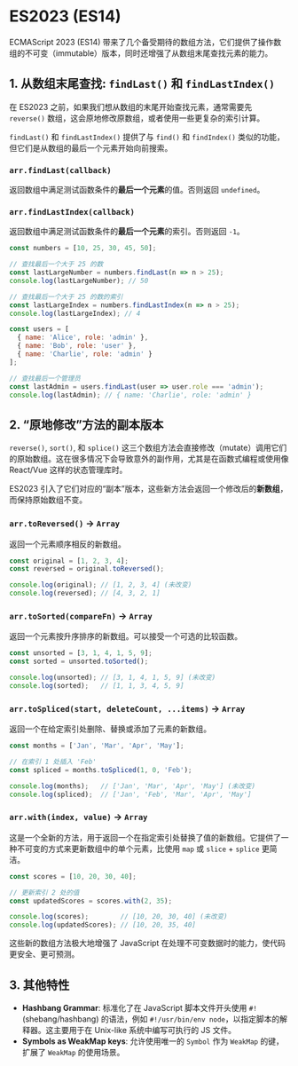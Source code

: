 # ES2023 (ES14)

ECMAScript 2023 (ES14) 带来了几个备受期待的数组方法，它们提供了操作数组的不可变（immutable）版本，同时还增强了从数组末尾查找元素的能力。

## 1. 从数组末尾查找: `findLast()` 和 `findLastIndex()`

在 ES2023 之前，如果我们想从数组的末尾开始查找元素，通常需要先 `reverse()` 数组，这会原地修改原数组，或者使用一些更复杂的索引计算。

`findLast()` 和 `findLastIndex()` 提供了与 `find()` 和 `findIndex()` 类似的功能，但它们是从数组的最后一个元素开始向前搜索。

### `arr.findLast(callback)`

返回数组中满足测试函数条件的**最后一个元素**的值。否则返回 `undefined`。

### `arr.findLastIndex(callback)`

返回数组中满足测试函数条件的**最后一个元素**的索引。否则返回 `-1`。

```javascript
const numbers = [10, 25, 30, 45, 50];

// 查找最后一个大于 25 的数
const lastLargeNumber = numbers.findLast(n => n > 25);
console.log(lastLargeNumber); // 50

// 查找最后一个大于 25 的数的索引
const lastLargeIndex = numbers.findLastIndex(n => n > 25);
console.log(lastLargeIndex); // 4

const users = [
  { name: 'Alice', role: 'admin' },
  { name: 'Bob', role: 'user' },
  { name: 'Charlie', role: 'admin' }
];

// 查找最后一个管理员
const lastAdmin = users.findLast(user => user.role === 'admin');
console.log(lastAdmin); // { name: 'Charlie', role: 'admin' }
```

## 2. “原地修改”方法的副本版本

`reverse()`, `sort()`, 和 `splice()` 这三个数组方法会直接修改（mutate）调用它们的原始数组。这在很多情况下会导致意外的副作用，尤其是在函数式编程或使用像 React/Vue 这样的状态管理库时。

ES2023 引入了它们对应的“副本”版本，这些新方法会返回一个修改后的**新数组**，而保持原始数组不变。

### `arr.toReversed()` -> `Array`

返回一个元素顺序相反的新数组。

```javascript
const original = [1, 2, 3, 4];
const reversed = original.toReversed();

console.log(original); // [1, 2, 3, 4] (未改变)
console.log(reversed); // [4, 3, 2, 1]
```

### `arr.toSorted(compareFn)` -> `Array`

返回一个元素按升序排序的新数组。可以接受一个可选的比较函数。

```javascript
const unsorted = [3, 1, 4, 1, 5, 9];
const sorted = unsorted.toSorted();

console.log(unsorted); // [3, 1, 4, 1, 5, 9] (未改变)
console.log(sorted);   // [1, 1, 3, 4, 5, 9]
```

### `arr.toSpliced(start, deleteCount, ...items)` -> `Array`

返回一个在给定索引处删除、替换或添加了元素的新数组。

```javascript
const months = ['Jan', 'Mar', 'Apr', 'May'];

// 在索引 1 处插入 'Feb'
const spliced = months.toSpliced(1, 0, 'Feb');

console.log(months);   // ['Jan', 'Mar', 'Apr', 'May'] (未改变)
console.log(spliced);  // ['Jan', 'Feb', 'Mar', 'Apr', 'May']
```

### `arr.with(index, value)` -> `Array`

这是一个全新的方法，用于返回一个在指定索引处替换了值的新数组。它提供了一种不可变的方式来更新数组中的单个元素，比使用 `map` 或 `slice` + `splice` 更简洁。

```javascript
const scores = [10, 20, 30, 40];

// 更新索引 2 处的值
const updatedScores = scores.with(2, 35);

console.log(scores);        // [10, 20, 30, 40] (未改变)
console.log(updatedScores); // [10, 20, 35, 40]
```

这些新的数组方法极大地增强了 JavaScript 在处理不可变数据时的能力，使代码更安全、更可预测。

## 3. 其他特性

- **Hashbang Grammar**: 标准化了在 JavaScript 脚本文件开头使用 `#!` (shebang/hashbang) 的语法，例如 `#!/usr/bin/env node`，以指定脚本的解释器。这主要用于在 Unix-like 系统中编写可执行的 JS 文件。
- **Symbols as WeakMap keys**: 允许使用唯一的 `Symbol` 作为 `WeakMap` 的键，扩展了 `WeakMap` 的使用场景。